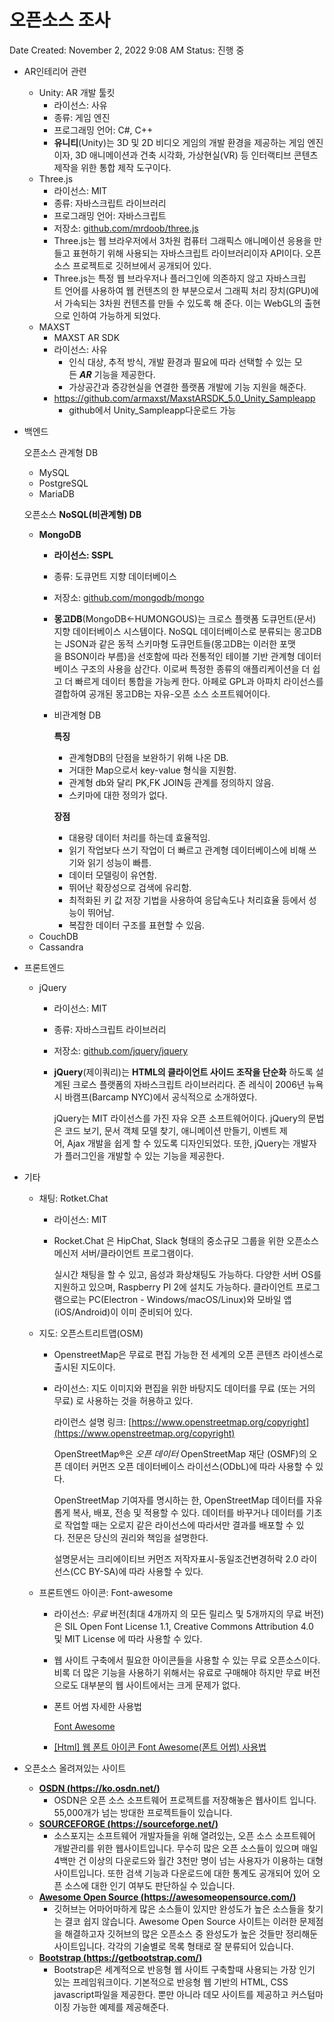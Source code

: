 # 오픈소스 조사

Date Created: November 2, 2022 9:08 AM
Status: 진행 중

- AR인테리어 관련
    - Unity: AR 개발 툴킷
        - 라이선스: 사유
        - 종류: 게임 엔진
        - 프로그래밍 언어: C#, C++
        - **유니티**(Unity)는 3D 및 2D 비디오 게임의 개발 환경을 제공하는 게임 엔진이자, 3D 애니메이션과 건축 시각화, 가상현실(VR) 등 인터랙티브 콘텐츠 제작을 위한 통합 제작 도구이다.
    - Three.js
        - 라이선스: MIT
        - 종류: 자바스크립트 라이브러리
        - 프로그래밍 언어: 자바스크립트
        - 저장소: [github.com/mrdoob/three.js](https://github.com/mrdoob/three.js)
        - Three.js는 웹 브라우저에서 3차원 컴퓨터 그래픽스 애니메이션 응용을 만들고 표현하기 위해 사용되는 자바스크립트 라이브러리이자 API이다. 오픈 소스 프로젝트로 깃허브에서 공개되어 있다.
        - Three.js는 특정 웹 브라우저나 플러그인에 의존하지 않고 자바스크립트 언어를 사용하여 웹 컨텐츠의 한 부분으로서 그래픽 처리 장치(GPU)에서 가속되는 3차원 컨텐츠를 만들 수 있도록 해 준다. 이는 WebGL의 출현으로 인하여 가능하게 되었다.
    - MAXST
        - MAXST AR SDK
        - 라이선스: 사유
            - 인식 대상, 추적 방식, 개발 환경과 필요에 따라 선택할 수 있는 모든 ***AR*** 기능을 제공한다.
            - 가상공간과 증강현실을 연결한 플랫폼 개발에 기능 지원을 해준다.
        - https://github.com/armaxst/MaxstARSDK_5.0_Unity_Sampleapp
            - github에서 Unity_Sampleapp다운로드 가능
    
- 백엔드
    
    오픈소스 관계형 DB
    
    - MySQL
    - PostgreSQL
    - MariaDB
    
    오픈소스 **NoSQL(비관계형) DB**
    
    - **MongoDB**
        - **라이선스: SSPL**
        - 종류: 도큐먼트 지향 데이터베이스
        - 저장소: [github.com/mongodb/mongo](https://github.com/mongodb/mongo)
        - **몽고DB**(MongoDB←HUMONGOUS)는 크로스 플랫폼 도큐먼트(문서) 지향 데이터베이스 시스템이다. NoSQL 데이터베이스로 분류되는 몽고DB는 JSON과 같은 동적 스키마형 도큐먼트들(몽고DB는 이러한 포맷을 BSON이라 부름)을 선호함에 따라 전통적인 테이블 기반 관계형 데이터베이스 구조의 사용을 삼간다. 이로써 특정한 종류의 애플리케이션을 더 쉽고 더 빠르게 데이터 통합을 가능케 한다. 아페로 GPL과 아파치 라이선스를 결합하여 공개된 몽고DB는 자유-오픈 소스 소프트웨어이다.
        - 비관계형 DB
            
            **특징**
            
            - 관계형DB의 단점을 보완하기 위해 나온 DB.
            - 거대한 Map으로서 key-value 형식을 지원함.
            - 관계형 db와 달리 PK,FK JOIN등 관계를 정의하지 않음.
            - 스키마에 대한 정의가 없다.
            
            **장점**
            
            - 대용량 데이터 처리를 하는데 효율적임.
            - 읽기 작업보다 쓰기 작업이 더 빠르고 관계형 데이터베이스에 비해 쓰기와 읽기 성능이 빠름.
            - 데이터 모델링이 유연함.
            - 뛰어난 확장성으로 검색에 유리함.
            - 최적화된 키 값 저장 기법을 사용하여 응답속도나 처리효율 등에서 성능이 뛰어남.
            - 복잡한 데이터 구조를 표현할 수 있음.
    - CouchDB
    - Cassandra
- 프론트엔드
    - jQuery
        - 라이선스: MIT
        - 종류: 자바스크립트 라이브러리
        - 저장소: [github.com/jquery/jquery](https://github.com/jquery/jquery)
        - **jQuery**(제이쿼리)는 **HTML의 클라이언트 사이드 조작을 단순화** 하도록 설계된 크로스 플랫폼의 자바스크립트 라이브러리다. 존 레식이 2006년 뉴욕 시 바캠프(Barcamp NYC)에서 공식적으로 소개하였다.
            
            jQuery는 MIT 라이선스를 가진 자유 오픈 소프트웨어이다. jQuery의 문법은 코드 보기, 문서 객체 모델 찾기, 애니메이션 만들기, 이벤트 제어, Ajax 개발을 쉽게 할 수 있도록 디자인되었다. 또한, jQuery는 개발자가 플러그인을 개발할 수 있는 기능을 제공한다.
            
- 기타
    - 채팅: Rotket.Chat
        - 라이선스: MIT
        - Rocket.Chat 은 HipChat, Slack 형태의 중소규모 그룹을 위한 오픈소스 메신저 서버/클라이언트 프로그램이다.
            
            실시간 채팅을 할 수 있고, 음성과 화상채팅도 가능하다. 다양한 서버 OS를 지원하고 있으며, Raspberry PI 2에 설치도 가능하다. 클라이언트 프로그램으로는 PC(Electron - Windows/macOS/Linux)와 모바일 앱(iOS/Android)이 이미 준비되어 있다.
            
    - 지도: 오픈스트리트맵(OSM)
        - OpenstreetMap은 무료로 편집 가능한 전 세계의 오픈 콘텐츠 라이센스로 출시된 지도이다.
        - 라이선스: 지도 이미지와 편집을 위한 바탕지도 데이터를 무료 (또는 거의 무료) 로 사용하는 것을 허용하고 있다.
            
            라이런스 설명 링크: [https://www.openstreetmap.org/copyright](https://www.openstreetmap.org/copyright)
            
            OpenStreetMap®은 *오픈 데이터* OpenStreetMap 재단 (OSMF)의 오픈 데이터 커먼즈 오픈 데이터베이스 라이선스(ODbL)에 따라 사용할 수 있다.
            
            OpenStreetMap 기여자를 명시하는 한, OpenStreetMap 데이터를 자유롭게 복사, 배포, 전송 및 적용할 수 있다. 데이터를 바꾸거나 데이터를 기초로 작업할 때는 오로지 같은 라이선스에 따라서만 결과를 배포할 수 있다. 전문은 당신의 권리와 책임을 설명한다.
            
            설명문서는 크리에이티브 커먼즈 저작자표시-동일조건변경허락 2.0 라이선스(CC BY-SA)에 따라 사용할 수 있다.
            
    - 프론트엔드 아이콘: Font-awesome
        - 라이선스: *무료* 버전(최대 4개까지 의 모든 릴리스 및 5개까지의 무료 버전)은 SIL Open Font License 1.1, Creative Commons Attribution 4.0 및 MIT License 에 따라 사용할 수 있다.
        - 웹 사이트 구축에서 필요한 아이콘들을 사용할 수 있는 무료 오픈소스이다. 비록 더 많은 기능을 사용하기 위해서는 유료로 구매해야 하지만 무료 버전으로도 대부분의 웹 사이트에서는 크게 문제가 없다.
        - 폰트 어썸 자세한 사용법
            
            [Font Awesome](https://fontawesome.com/)
            
        - [[Html] 웹 폰트 아이콘 Font Awesome(폰트 어썸) 사용법](https://coding-factory.tistory.com/192)
- 오픈소스 올려져있는 사이트
    - ****[OSDN (https://ko.osdn.net/)](https://ko.osdn.net/)****
        - OSDN은 오픈 소스 소프트웨어 프로젝트를 저장해놓은 웹사이트 입니다. 55,000개가 넘는 방대한 프로젝트들이 있습니다.
    - ****[SOURCEFORGE (https://sourceforge.net/)](https://sourceforge.net/)****
        - 소스포지는 소프트웨어 개발자들을 위해 열려있는, 오픈 소스 소프트웨어 개발관리를 위한 웹사이트입니다. 무수히 많은 오픈 소스들이 있으며 매일 4백만 건 이상의 다운로드와 월간 3천만 명이 넘는 사용자가 이용하는 대형 사이트입니다. 또한 검색 기능과 다운로드에 대한 통계도 공개되어 있어 오픈 소스에 대한 인기 여부도 판단하실 수 있습니다.
    - ****[Awesome Open Source (https://awesomeopensource.com/)](https://awesomeopensource.com/)****
        - 깃허브는 어마어마하게 많은 소스들이 있지만 완성도가 높은 소스들을 찾기는 결코 쉽지 않습니다. Awesome Open Source 사이트는 이러한 문제점을 해결하고자 깃허브의 많은 오픈소스 중 완성도가 높은 것들만 정리해둔 사이트입니다. 각각의 기술별로 목록 형태로 잘 분류되어 있습니다.
    - ****[Bootstrap (https://getbootstrap.com/)](https://getbootstrap.com/)****
        - Bootstrap은 세계적으로 반응형 웹 사이트 구축할때 사용되는 가장 인기 있는 프레임워크이다. 기본적으로 반응형 웹 기반의 HTML, CSS javascript파일을 제공한다. 뿐만 아니라 데모 사이트를 제공하고 커스텀마이징 가능한 예제를 제공해준다.